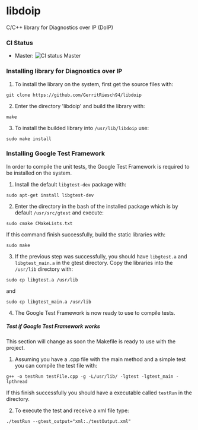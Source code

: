 # libdoip
C/C++ library for Diagnostics over IP (DoIP)

### CI Status
* Master: ![CI status Master](https://github.com/AVL-DiTEST-DiagDev/libdoip/workflows/.github/workflows/ci.yml/badge.svg)

### Installing library for Diagnostics over IP

1. To install the library on the system, first get the source files with:
```
git clone https://github.com/GerritRiesch94/libdoip
```

2. Enter the directory 'libdoip' and build the library with:
```
make
```

3. To install the builded library into `/usr/lib/libdoip` use:
```
sudo make install
```

### Installing Google Test Framework

In order to compile the unit tests, the Google Test Framework is required to be installed on the system.

1. Install the default `libgtest-dev` package with:
```
sudo apt-get install libgtest-dev
```
2. Enter the directory in the bash of the installed package which is by default `/usr/src/gtest` and execute:
```
sudo cmake CMakeLists.txt
```
If this command finish successfully, build the static libraries with:
```
sudo make
```
3. If the previous step was successfully, you should have `libgtest.a` and `libgtest_main.a` in the gtest directory.
Copy the libraries into the `/usr/lib` directory with:
```
sudo cp libgtest.a /usr/lib
```
and
```
sudo cp libgtest_main.a /usr/lib
```

4. The Google Test Framework is now ready to use to compile tests.

##### Test if Google Test Framework works

This section will change as soon the Makefile is ready to use with the project.

1. Assuming you have a .cpp file with the main method and a simple test you can compile the test file with:
```
g++ -o testRun testFile.cpp -g -L/usr/lib/ -lgtest -lgtest_main -lpthread
```
If this finish successfully you should have a executable called `testRun` in the directory.

2. To execute the test and receive a xml file type:
```
./testRun --gtest_output="xml:./testOutput.xml"
```
